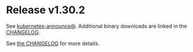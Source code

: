 # Release v1.30.2

See [kubernetes-announce@](https://groups.google.com/forum/#!forum/kubernetes-announce). Additional binary downloads are linked in the [CHANGELOG](https://github.com/kubernetes/kubernetes/blob/master/CHANGELOG/CHANGELOG-1.30.md).

See [the CHANGELOG](https://github.com/kubernetes/kubernetes/blob/master/CHANGELOG/CHANGELOG-1.30.md) for more details.



